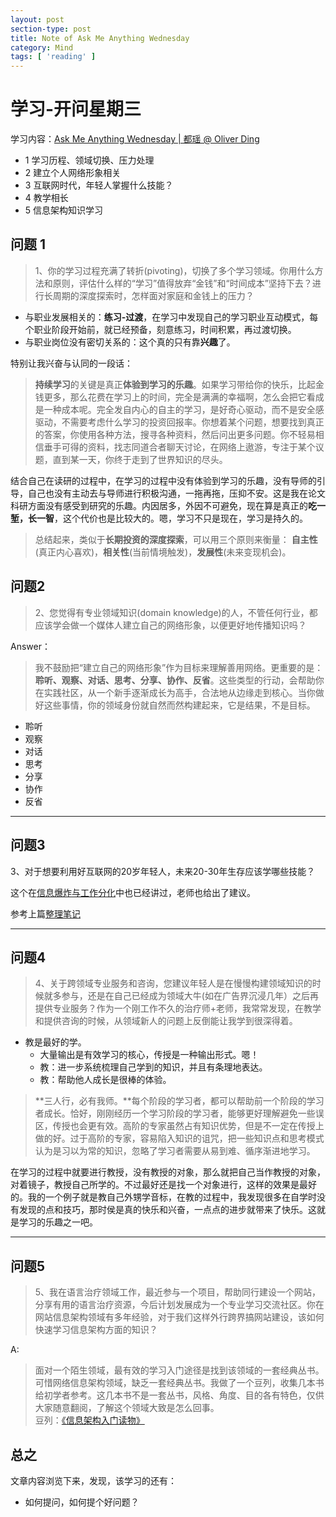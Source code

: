 ```yaml
---
layout: post
section-type: post
title: Note of Ask Me Anything Wednesday
category: Mind
tags: [ 'reading' ]
---
```

# 学习-开问星期三 #

学习内容：[Ask Me Anything Wednesday | 都瑶 @ Oliver Ding](http://swordi.com/2015/04/14/ama/)

- 1 学习历程、领域切换、压力处理
- 2 建立个人网络形象相关
- 3 互联网时代，年轻人掌握什么技能？
- 4 教学相长
- 5 信息架构知识学习


## 问题 1 ##

> 1、你的学习过程充满了转折(pivoting)，切换了多个学习领域。你用什么方法和原则，评估什么样的“学习”值得放弃“金钱”和“时间成本”坚持下去？进行长周期的深度探索时，怎样面对家庭和金钱上的压力？

- 与职业发展相关的：**练习-过渡**，在学习中发现自己的学习职业互动模式，每个职业阶段开始前，就已经预备，刻意练习，时间积累，再过渡切换。
- 与职业岗位没有密切关系的：这个真的只有靠**兴趣**了。

特别让我兴奋与认同的一段话：

> **持续学习**的关键是真正**体验到学习的乐趣**。如果学习带给你的快乐，比起金钱更多，那么花费在学习上的时间，完全是满满的幸福啊，怎么会把它看成是一种成本呢。完全发自内心的自主的学习，是好奇心驱动，而不是安全感驱动，不需要考虑什么学习的投资回报率。你想着某个问题，想要找到真正的答案，你使用各种方法，搜寻各种资料，然后问出更多问题。你不轻易相信垂手可得的资料，找志同道合者聊天讨论，在网络上遨游，专注于某个议题，直到某一天，你终于走到了世界知识的尽头。

结合自己在读研的过程中，在学习的过程中没有体验到学习的乐趣，没有导师的引导，自己也没有主动去与导师进行积极沟通，一拖再拖，压抑不安。这是我在论文科研方面没有感受到研究的乐趣。内因居多，外因不可避免，现在算是真正的**吃一堑，长一智**，这个代价也是比较大的。嗯，学习不只是现在，学习是持久的。

> 总结起来，类似于**长期投资的深度探索**，可以用三个原则来衡量：  **自主性**(真正内心喜欢)，**相关性**(当前情境触发)，**发展性**(未来变现机会)。

## 问题2 ##

> 2、您觉得有专业领域知识(domain knowledge)的人，不管任何行业，都应该学会做一个媒体人建立自己的网络形象，以便更好地传播知识吗？

Answer：

> 我不鼓励把“建立自己的网络形象”作为目标来理解善用网络。更重要的是：**聆听、观察、对话、思考、分享、协作、反省**。这些类型的行动，会帮助你在实践社区，从一个新手逐渐成长为高手，合法地从边缘走到核心。当你做好这些事情，你的领域身份就自然而然构建起来，它是结果，不是目标。

- 聆听
- 观察
- 对话
- 思考
- 分享
- 协作
- 反省

----------

## 问题3 ##

3、对于想要利用好互联网的20岁年轻人，未来20-30年生存应该学哪些技能？

这个在[信息爆炸与工作分化](http://joinwee.com/lesson/190/)中也已经讲过，老师也给出了建议。

参考上篇[整理笔记](http://jeremiahzhang.github.io/%E6%95%99%E8%82%B2/2015/09/19/%E3%80%90%E7%AC%94%E8%AE%B0%E3%80%91%E6%96%B0%E5%B7%A5%E4%BD%9C%E8%A7%82%EF%BC%9A%E4%BF%A1%E6%81%AF%E7%88%86%E7%82%B8%E4%B8%8E%E5%B7%A5%E4%BD%9C%E5%88%86%E5%8C%96/)

----------

## 问题4 ##

> 4、关于跨领域专业服务和咨询，您建议年轻人是在慢慢构建领域知识的时候就多参与，还是在自己已经成为领域大牛(如在广告界沉浸几年）之后再提供专业服务？作为一个刚工作不久的治疗师+老师，我常常发现，在教学和提供咨询的时候，从领域新人的问题上反倒能让我学到很深得着。

- 教是最好的学。
	- 大量输出是有效学习的核心，传授是一种输出形式。嗯！
	- 教：进一步系统梳理自己学到的知识，并且有条理地表达。
	- 教：帮助他人成长是很棒的体验。

> **三人行，必有我师。**每个阶段的学习者，都可以帮助前一个阶段的学习者成长。恰好，刚刚经历一个学习阶段的学习者，能够更好理解避免一些误区，传授也会更有效。高阶的专家虽然占有知识优势，但是不一定在传授上做的好。过于高阶的专家，容易陷入知识的诅咒，把一些知识点和思考模式认为是习以为常的知识，忽略了学习者需要从易到难、循序渐进地学习。

在学习的过程中就要进行教授，没有教授的对象，那么就把自己当作教授的对象，对着镜子，教授自己所学的。不过最好还是找一个对象进行，这样的效果是最好的。我的一个例子就是教自己外甥学音标，在教的过程中，我发现很多在自学时没有发现的点和技巧，那时侯是真的快乐和兴奋，一点点的进步就带来了快乐。这就是学习的乐趣之一吧。

----------

## 问题5 ##

> 5、我在语言治疗领域工作，最近参与一个项目，帮助同行建设一个网站，分享有用的语言治疗资源，今后计划发展成为一个专业学习交流社区。你在网站信息架构领域有多年经验，对于我们这样外行跨界搞网站建设，该如何快速学习信息架构方面的知识？

A:

> 面对一个陌生领域，最有效的学习入门途径是找到该领域的一套经典丛书。可惜网络信息架构领域，缺乏一套经典丛书。我做了一个豆列，收集几本书给初学者参考。这几本书不是一套丛书，风格、角度、目的各有特色，仅供大家随意翻阅，了解这个领域大致是怎么回事。  
豆列：[《信息架构入门读物》](http://www.douban.com/doulist/172570/)

## 总之 ##

文章内容浏览下来，发现，该学习的还有：

- 如何提问，如何提个好问题？
